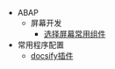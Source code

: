 <!-- _sidebar.md -->
- ABAP
  - 屏幕开发
    - [选择屏幕常用组件](/ABAP/屏幕开发/选择屏幕常用组件.md)
- 常用程序配置
  - [docsify插件](/常用程序配置/docsify插件.md)
